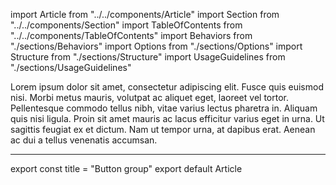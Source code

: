 import Article from "../../components/Article"
import Section from "../../components/Section"
import TableOfContents from "../../components/TableOfContents"
import Behaviors from "./sections/Behaviors"
import Options from "./sections/Options"
import Structure from "./sections/Structure"
import UsageGuidelines from "./sections/UsageGuidelines"

Lorem ipsum dolor sit amet, consectetur adipiscing elit. Fusce
quis euismod nisi. Morbi metus mauris, volutpat ac aliquet eget,
laoreet vel tortor. Pellentesque commodo tellus nibh, vitae
varius lectus pharetra in. Aliquam quis nisi ligula. Proin sit
amet mauris ac lacus efficitur varius eget in urna. Ut sagittis
feugiat ex et dictum. Nam ut tempor urna, at dapibus erat.
Aenean ac dui a tellus venenatis accumsan.

***

<Section title="Table of Contents">
  <TableOfContents />
</Section>
<Section title="Options">
    <Options />
</Section>
<Section title="Structure">
    <Structure />
</Section>
<Section title="Behaviors">
  <Behaviors />
</Section>
<Section title="Usage guidelines">
  <UsageGuidelines />
</Section>

export const title = "Button group"
export default Article
